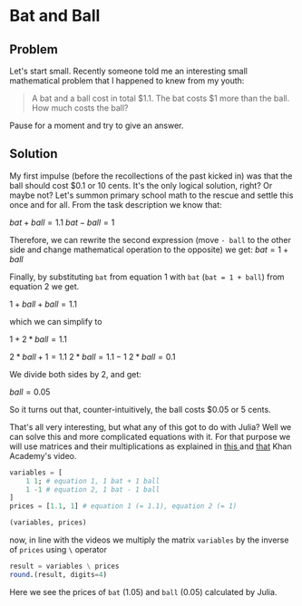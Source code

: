 # Bat and Ball

## Problem

Let's start small. Recently someone told me an interesting small mathematical problem that I happened to knew from my youth:

> A bat and a ball cost in total $1.1. The bat costs $1 more than the ball. How
> much costs the ball?

Pause for a moment and try to give an answer.

## Solution

My first impulse (before the recollections of the past kicked in) was that the ball should cost $0.1 or 10 cents. It's the only logical solution, right? Or maybe not? Let's summon primary school math to the rescue and settle this once and for all. From the task description we know that:

$bat + ball = 1.1$
$bat - ball = 1$

Therefore, we can rewrite the second expression (move `- ball` to the other side and change mathematical operation to the opposite) we get:
$bat = 1 + ball$

Finally, by substituting `bat` from equation 1 with `bat` (`bat = 1 + ball`) from equation 2 we get.

$1 + ball + ball = 1.1$

which we can simplify to

$1 + 2*ball = 1.1$

$2*ball + 1 = 1.1$
$2*ball = 1.1 - 1$
$2*ball = 0.1$

We divide both sides by 2, and get:

$ball = 0.05$

So it turns out that, counter-intuitively, the ball costs $0.05 or 5 cents.

That's all very interesting, but what any of this got to do with Julia?
Well we can solve this and more complicated equations with it. For that purpose we will use matrices and their multiplications as explained in [this ](https://www.youtube.com/watch?v=Awcj447pYuk) and [that](https://www.youtube.com/watch?v=AUqeb9Z3y3k) Khan Academy's video.

```julia
variables = [
    1 1; # equation 1, 1 bat + 1 ball
    1 -1 # equation 2, 1 bat - 1 ball
]
prices = [1.1, 1] # equation 1 (= 1.1), equation 2 (= 1)

(variables, prices)
```

now, in line with the videos we multiply the matrix `variables` by the inverse of `prices` using `\` operator

```julia
result = variables \ prices
round.(result, digits=4)
```

Here we see the prices of `bat` (1.05) and `ball` (0.05) calculated by Julia.

